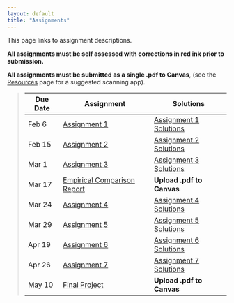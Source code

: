 ```yaml
---
layout: default
title: "Assignments"
---
```


This page links to assignment descriptions.

**All assignments must be self assessed with corrections in red ink prior to submission.**

**All assignments must be submitted as a single .pdf to Canvas**, (see the [Resources](../resources.html) page for a suggested scanning app).

> Due Date |                Assignment                                | Solutions                                               |
> -------- | -------------------------------------------------------- | ------------------------------------------------------- |
> Feb 6    | [Assignment 1](../assign/assign01.html)                  | [Assignment 1 Solutions](../assign/sol/assign01sol.pdf) |
> Feb 15   | [Assignment 2](../assign/assign02.html)                  | [Assignment 2 Solutions](../assign/sol/assign02sol.pdf) |
> Mar 1   | [Assignment 3](../assign/assign03.html)                   | [Assignment 3 Solutions](../assign/sol/assign03sol.pdf) |
> Mar 17   | [Empirical Comparison Report](../assign/emp_comp.html)   | **Upload .pdf to Canvas** |
> Mar 24   | [Assignment 4](../assign/assign04.html)                  | [Assignment 4 Solutions](../assign/sol/assign04sol.pdf) |
> Mar 29   | [Assignment 5](../assign/assign05.html)                  | [Assignment 5 Solutions](../assign/sol/assign05sol.pdf) |
> Apr 19   | [Assignment 6](../assign/assign06.html)                  | [Assignment 6 Solutions](../assign/sol/assign06sol.pdf) |
> Apr 26   | [Assignment 7](../assign/assign07.html)                  | [Assignment 7 Solutions](../assign/sol/assign07sol.pdf) |
> May 10   | [Final Project](../assign/finalproj.html)                | **Upload .pdf to Canvas** |
